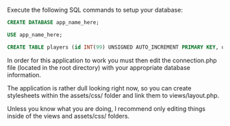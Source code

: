 Execute the following SQL commands to setup your database:

```sql
CREATE DATABASE app_name_here;
```

```sql
USE app_name_here;
```

```sql
CREATE TABLE players (id INT(99) UNSIGNED AUTO_INCREMENT PRIMARY KEY, username VARCHAR(32) NOT NULL UNIQUE, kills INT(255), deaths INT(255), bountyPoints INT(255));
```

In order for this application to work you must then edit the connection.php file (located in the root directory) with your appropriate database information.

The application is rather dull looking right now, so you can create stylesheets within the assets/css/ folder and link them to views/layout.php.

Unless you know what you are doing, I recommend only editing things inside of the views and assets/css/ folders.

